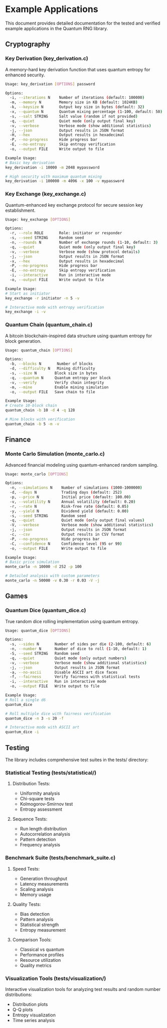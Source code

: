# Example Applications

This document provides detailed documentation for the tested and verified example applications in the Quantum RNG library.

## Cryptography

### Key Derivation (key_derivation.c)
A memory-hard key derivation function that uses quantum entropy for enhanced security.

```bash
Usage: key_derivation [OPTIONS] password

Options:
  -i, --iterations N    Number of iterations (default: 100000)
  -m, --memory N        Memory size in KB (default: 1024KB)
  -k, --keysize N       Output key size in bytes (default: 32)
  -x, --quantum N       Quantum mixing percentage (1-100, default: 50)
  -s, --salt STRING     Salt value (random if not provided)
  -q, --quiet           Quiet mode (only output final key)
  -v, --verbose         Verbose mode (show additional statistics)
  -j, --json            Output results in JSON format
  -H, --hex             Output results in hexadecimal
  -P, --no-progress     Hide progress bar
  -E, --no-entropy      Skip entropy verification
  -o, --output FILE     Write output to file

Example Usage:
# Basic key derivation
key_derivation -i 10000 -m 2048 mypassword

# High security with maximum quantum mixing
key_derivation -i 100000 -m 4096 -x 100 -v mypassword
```

### Key Exchange (key_exchange.c)
Quantum-enhanced key exchange protocol for secure session key establishment.

```bash
Usage: key_exchange [OPTIONS]

Options:
  -r, --role ROLE       Role: initiator or responder
  -s, --seed STRING     Random seed
  -n, --rounds N        Number of exchange rounds (1-10, default: 3)
  -q, --quiet           Quiet mode (only output final key)
  -v, --verbose         Verbose mode (show protocol details)
  -j, --json            Output results in JSON format
  -x, --hex             Output results in hexadecimal
  -P, --no-progress     Hide progress bar
  -E, --no-entropy      Skip entropy verification
  -i, --interactive     Run in interactive mode
  -o, --output FILE     Write output to file

Example Usage:
# Start as initiator
key_exchange -r initiator -n 5 -v

# Interactive mode with entropy verification
key_exchange -i -v
```

### Quantum Chain (quantum_chain.c)
A bitcoin blockchain-inspired data structure using quantum entropy for block generation.

```bash
Usage: quantum_chain [OPTIONS]

Options:
  -b, --blocks N       Number of blocks
  -d, --difficulty N   Mining difficulty
  -s, --size N        Block size in bytes
  -q, --quantum N     Quantum entropy per block
  -v, --verify        Verify chain integrity
  -m, --mine          Enable mining simulation
  -o, --output FILE   Save chain to file

Example Usage:
# Create 10-block chain
quantum_chain -b 10 -d 4 -q 128

# Mine blocks with verification
quantum_chain -b 5 -m -v
```

## Finance

### Monte Carlo Simulation (monte_carlo.c)
Advanced financial modeling using quantum-enhanced random sampling.

```bash
Usage: monte_carlo [OPTIONS]

Options:
  -n, --simulations N    Number of simulations (1000-1000000)
  -d, --days N           Trading days (default: 252)
  -p, --price N          Initial price (default: 100.00)
  -v, --volatility N     Annual volatility (default: 0.20)
  -r, --rate N           Risk-free rate (default: 0.05)
  -y, --yield N          Dividend yield (default: 0.00)
  -s, --seed STRING      Random seed
  -q, --quiet            Quiet mode (only output final values)
  -V, --verbose          Verbose mode (show additional statistics)
  -j, --json             Output results in JSON format
  -c, --csv              Output results in CSV format
  -P, --no-progress      Hide progress bar
  -C, --confidence N     Confidence level (95 or 99)
  -o, --output FILE      Write output to file

Example Usage:
# Basic price simulation
monte_carlo -n 10000 -d 252 -p 100

# Detailed analysis with custom parameters
monte_carlo -n 50000 -v 0.30 -r 0.03 -V -j
```

## Games

### Quantum Dice (quantum_dice.c)
True random dice rolling implementation using quantum entropy.

```bash
Usage: quantum_dice [OPTIONS]

Options:
  -s, --sides N       Number of sides per die (2-100, default: 6)
  -n, --number N      Number of dice to roll (1-10, default: 1)
  -S, --seed STRING   Random seed
  -q, --quiet         Quiet mode (only output numbers)
  -v, --verbose       Verbose mode (show additional statistics)
  -j, --json          Output results in JSON format
  -a, --no-ascii      Disable ASCII art dice faces
  -f, --fairness      Verify fairness with statistical tests
  -i, --interactive   Run in interactive mode
  -o, --output FILE   Write output to file

Example Usage:
# Roll a single d6
quantum_dice

# Roll multiple dice with fairness verification
quantum_dice -n 3 -s 20 -f

# Interactive mode with ASCII art
quantum_dice -i
```

## Testing

The library includes comprehensive test suites in the tests/ directory:

### Statistical Testing (tests/statistical/)
1. Distribution Tests:
   - Uniformity analysis
   - Chi-square tests
   - Kolmogorov-Smirnov test
   - Entropy assessment

2. Sequence Tests:
   - Run length distribution
   - Autocorrelation analysis
   - Pattern detection
   - Frequency analysis

### Benchmark Suite (tests/benchmark_suite.c)
1. Speed Tests:
   - Generation throughput
   - Latency measurements
   - Scaling analysis
   - Memory usage

2. Quality Tests:
   - Bias detection
   - Pattern analysis
   - Statistical strength
   - Entropy measurement

3. Comparison Tools:
   - Classical vs quantum
   - Performance profiles
   - Resource utilization
   - Quality metrics

### Visualization Tools (tests/visualization/)
Interactive visualization tools for analyzing test results and random number distributions:
- Distribution plots
- Q-Q plots
- Entropy visualization
- Time series analysis
